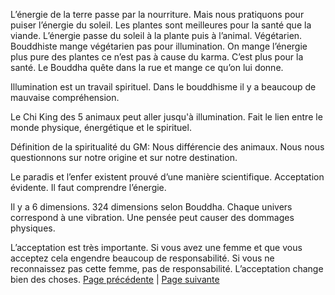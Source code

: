 L’énergie de la terre passe par la nourriture. Mais nous pratiquons pour puiser l’énergie du soleil. Les plantes sont meilleures pour la santé que la viande. L’énergie passe du soleil à la plante puis à l’animal. Végétarien. Bouddhiste mange végétarien pas pour illumination. On mange l’énergie plus pure des plantes ce n’est pas à cause du karma. C’est plus pour la santé. Le Bouddha quête dans la rue et mange ce qu’on lui donne. 

Illumination est un travail spirituel. Dans le bouddhisme il y a beaucoup de mauvaise compréhension. 

Le Chi King des 5 animaux peut aller jusqu'à illumination. Fait le lien entre le monde physique, énergétique et le spirituel. 

Définition de la spiritualité du GM: Nous différencie des animaux. Nous nous questionnons sur notre origine et sur notre destination. 

Le paradis et l’enfer existent prouvé d’une manière scientifique. Acceptation évidente. Il faut comprendre l’énergie. 

Il y a 6 dimensions. 324 dimensions selon Bouddha. Chaque univers correspond à une vibration. 
Une pensée peut causer des dommages physiques. 

L’acceptation est très importante. Si vous avez une femme et que vous acceptez cela engendre beaucoup de responsabilité. Si vous ne reconnaissez pas cette femme, pas de responsabilité. L’acceptation change bien des choses. 
[Page précédente](2024-01-07-06.md) | [Page suivante](2024-01-07-08.md)